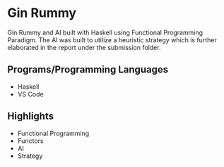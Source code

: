 # Gin Rummy
 
Gin Rummy and AI built with Haskell using Functional Programming Paradigm. The AI was built to utilize a heuristic strategy which is further elaborated in the report under the submission folder.

## Programs/Programming Languages
- Haskell
- VS Code

## Highlights
- Functional Programming
- Functors
- AI
- Strategy
